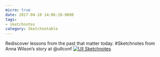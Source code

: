 ```yaml
---
micro: true
date: 2017-04-10 14:06:10-0600
tags:
- sketchnotes
category: Sketchnotable
---
```


Rediscover lessons from the past that matter today. #Sketchnotes from Anna Wilson’s story at @ullconf [![Ull Sketchnotes](https://media.bennorris.org/images/sketchnotable/uploads/2018/c537a69aa7.jpg)](https://media.bennorris.org/images/sketchnotable/uploads/2018/c537a69aa7.jpg)